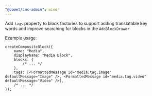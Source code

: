 ```yaml
---
"@comet/cms-admin": minor
---
```


Add `tags` property to block factories to support adding translatable key words and improve searching for blocks in the `AddBlockDrawer`

Example usage:

```tsx
createCompositeBlock({
    name: "Media",
    displayName: "Media Block",
    blocks: {
        /* ... */
    },
    tags: [<FormattedMessage id="media.tag.image" defaultMessage="Image" />, <FormattedMessage id="media.tag.video" defaultMessage="Video" />],
    /* ... */
});
```
